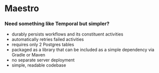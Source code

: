 # Maestro

### Need something like Temporal but simpler?

- durably persists workflows and its constituent activities
- automatically retries failed activities
- requires only 2 Postgres tables
- packaged as a library that can be included as a simple dependency via Gradle or Maven
- no separate server deployment
- simple, readable codebase